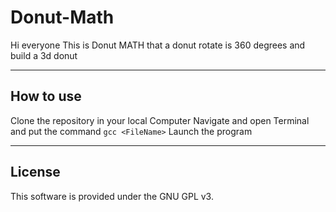 # Donut-Math

Hi everyone This is Donut MATH that a donut rotate is 360 degrees and build a 3d donut 

---------------
## How to use

Clone the repository in your local Computer 
Navigate and open Terminal and put the command ```gcc <FileName>```
Launch the program

------------------
## License
This software is provided under the GNU GPL v3.
